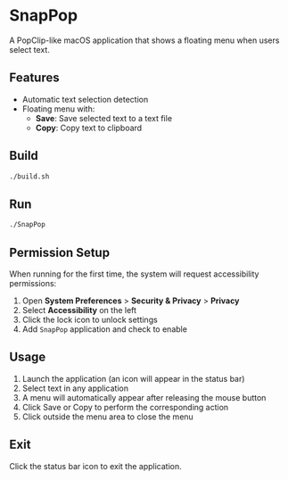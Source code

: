 # SnapPop

A PopClip-like macOS application that shows a floating menu when users select text.

## Features

- Automatic text selection detection
- Floating menu with:
  - **Save**: Save selected text to a text file
  - **Copy**: Copy text to clipboard

## Build

```bash
./build.sh
```

## Run

```bash
./SnapPop
```

## Permission Setup

When running for the first time, the system will request accessibility permissions:

1. Open **System Preferences** > **Security & Privacy** > **Privacy**
2. Select **Accessibility** on the left
3. Click the lock icon to unlock settings
4. Add `SnapPop` application and check to enable

## Usage

1. Launch the application (an icon will appear in the status bar)
2. Select text in any application
3. A menu will automatically appear after releasing the mouse button
4. Click Save or Copy to perform the corresponding action
5. Click outside the menu area to close the menu

## Exit

Click the status bar icon to exit the application.